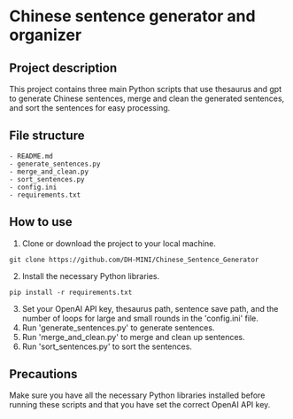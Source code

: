# Chinese sentence generator and organizer

## Project description
This project contains three main Python scripts that use thesaurus and gpt to generate Chinese sentences, merge and clean the generated sentences, and sort the sentences for easy processing.

## File structure
```
- README.md
- generate_sentences.py
- merge_and_clean.py
- sort_sentences.py
- config.ini
- requirements.txt
```

## How to use
1. Clone or download the project to your local machine.
```
git clone https://github.com/DH-MINI/Chinese_Sentence_Generator
```
2. Install the necessary Python libraries.
```
pip install -r requirements.txt
```
3. Set your OpenAI API key, thesaurus path, sentence save path, and the number of loops for large and small rounds in the 'config.ini' file.
4. Run 'generate_sentences.py' to generate sentences.
5. Run 'merge_and_clean.py' to merge and clean up sentences.
6. Run 'sort_sentences.py' to sort the sentences.

## Precautions
Make sure you have all the necessary Python libraries installed before running these scripts and that you have set the correct OpenAI API key.
